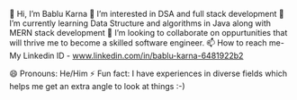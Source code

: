 👋 Hi, I’m Bablu Karna
👀 I’m interested in DSA and full stack development
🌱 I’m currently learning Data Structure and algorithms in Java along with MERN stack development
💞️ I’m looking to collaborate on oppurtunities that will thrive me to become a skilled software engineer.
📫 How to reach me- My Linkedin ID - www.linkedin.com/in/bablu-karna-6481922b2


😄 Pronouns: He/Him
⚡ Fun fact: I have experiences in diverse fields which helps me get an extra angle to look at things :-)

<!---
Bablu-karna/Bablu-karna is a ✨ special ✨ repository because its `README.md` (this file) appears on your GitHub profile.
You can click the Preview link to take a look at your changes.
--->
